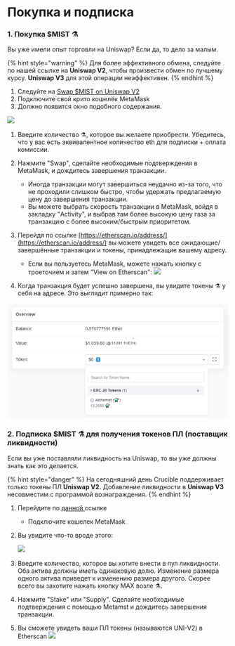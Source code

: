 # Покупка и подписка

### **1. Покупка $MIST ⚗️**

Вы уже имели опыт торговли на Uniswap? Если да, то дело за малым. 

{% hint style="warning" %}
Для более эффективного обмена, следуйте по нашей ссылке на **Uniswap V2**, чтобы произвести обмен по лучшему курсу. **Uniswap V3** для этой операции неэффективен.
{% endhint %}

1. Следуйте на [Swap $MIST on Uniswap V2](https://app.uniswap.org/#/swap?outputCurrency=0x88acdd2a6425c3faae4bc9650fd7e27e0bebb7ab&use=V2)​
2. Подключите свой крито кошелёк MetaMask 
3. Должно появится окно подобного содержания.

![](https://lh4.googleusercontent.com/z_VRrulBfWtRjZFWMCMLxCI8sBaoomI7tSAiCOTkiC9IbiO9x7cP-Xge1bOvoEBntqbTX5Z1cRPTRN8lBHEHtRrVv8_9njEGfCvH_RsfRVC9yBIpZSzAinHeY6XWJpZP3sUjiM_z)​

1. Введите количество ⚗️, которое вы желаете приобрести. Убедитесь, что у вас есть эквивалентное количество eth для подписки + оплата комиссии. 
2. Нажмите "Swap", сделайте необходимые подтверждения в MetaMask, и дождитесь завершения транзакции. 
   * Иногда транзакции могут завершиться неудачно из-за того, что не проходили слишком быстро, чтобы удержать предлагаемую цену до завершения транзакции. 
   * Вы можете выбрать скорость транзакции в MetaMask, войдя в закладку "Activity", и выбрав там более высокую цену газа за транзакцию с более высоким/быстрым приоритетом.
3. Перейдя по ссылке [https://etherscan.io/address/](https://etherscan.io/address/) вы можете увидеть все ожидающие/завершённые транзакции и токены, принадлежащие вашему адресу. 
   * Если вы пользуетесь MetaMask, можете нажать кнопку с троеточием и затем "View on Etherscan": ​![](https://lh3.googleusercontent.com/ejeEyC_MlnPW_s31UPuqprb-3Dw6QiTUuWeJJreE7-4YKsbVZUlbbHNdu2yc3kWzsYUUlDQxQhrMKx9PcQy-tA3ZgMQOGFMf8Sjp8PS_amV0xXGzft69iQ8Nc7zhunsjGL-3C19F)​

7. Когда транзакция будет успешно завершена, вы увидите токены ⚗️ у себя на адресе. Это выглядит примерно так:

![](../.gitbook/assets/image%20%2817%29%20%282%29.png)

### **2. Подписка $MIST ⚗️  для получения токенов ПЛ \(поставщик ликвидности\)**

Если вы уже поставляли ликвидность на Uniswap, то вы уже должны знать как это делается.

{% hint style="danger" %}
На сегодняшний день Crucible поддерживает только токены ПЛ **Uniswap V2.** Добавление ликвидности в **Uniswap V3** несовместим с программой вознаграждения. 
{% endhint %}



1. Перейдите по [данной ](https://app.uniswap.org/#/add/v2/0x88acdd2a6425c3faae4bc9650fd7e27e0bebb7ab/ETH)ссылке​
   * Подключите кошелек MetaMask
2. Вы увидите что-то вроде этого:

    ![](https://i.imgur.com/7paIEyF.png)​

3. Введите количество, которое вы хотите внести в пул ликвидности. Оба актива должны иметь одинаковую долю. Изменение размера одного актива приведет к изменению размера другого. Скорее всего вы захотите нажать кнопку МАХ возле  ⚗️.
4. Нажмите "Stake" или "Supply". Сделайте необходимые подтверждения с помощью Metamst и дождитесь завершения транзакции.
5. Вы сможете увидеть ваши ПЛ токены \(называются UNI-V2\) в Etherscan ![](https://i.imgur.com/6hAoHGw.png)

